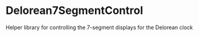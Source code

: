 # Delorean7SegmentControl
Helper library for controlling the 7-segment displays for the Delorean clock
